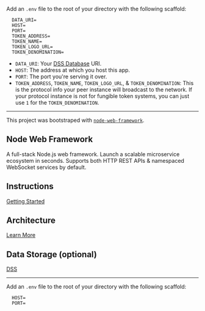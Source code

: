 Add an `.env` file to the root of your directory with the following scaffold:

```
  DATA_URI=
  HOST=
  PORT=
  TOKEN_ADDRESS=
  TOKEN_NAME=
  TOKEN_LOGO_URL=
  TOKEN_DENOMINATION=
```

- `DATA_URI`: Your [DSS Database](https://github.com/exactchange/dss) URI.
- `HOST`: The address at which you host this app.
- `PORT`: The port you're serving it over.
- `TOKEN_ADDRESS`, `TOKEN_NAME`, `TOKEN_LOGO_URL`, & `TOKEN_DENOMINATION`: This is the protocol info your peer instance will broadcast to the network. If your protocol instance is not for fungible token systems, you can just use `1` for the `TOKEN_DENOMINATION`.

-----

This project was bootstraped with [`node-web-framework`](https://github.com/bennyschmidt/node-web-framework).

## Node Web Framework

A full-stack Node.js web framework. Launch a scalable microservice ecosystem in seconds. Supports both HTTP REST APIs & namespaced WebSocket services by default.

## Instructions

[Getting Started](https://github.com/bennyschmidt/node-service-core#readme)

## Architecture

[Learn More](https://github.com/bennyschmidt/node-service-library#readme)

## Data Storage (optional)

[DSS](https://github.com/exactchange/dss)

-----

Add an `.env` file to the root of your directory with the following scaffold:

```
  HOST=
  PORT=
```
